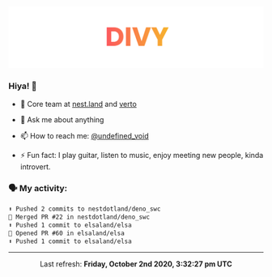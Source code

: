
![](https://github.com/divy-work/divy-work/raw/master/assets/divy.png)

### Hiya! 👋

- 🔭 Core team at [nest.land](https://github.com/nestdotland/nest.land) and [verto](https://github.com/useverto/verto)

- 💬 Ask me about anything

- 📫 How to reach me: [@undefined_void](https://instagram.com/divy.exe)

- ⚡ Fun fact: I play guitar, listen to music, enjoy meeting new people, kinda introvert.

### 🗣 My activity:

```
⬆️ Pushed 2 commits to nestdotland/deno_swc
🎉 Merged PR #22 in nestdotland/deno_swc
⬆️ Pushed 1 commit to elsaland/elsa
💪 Opened PR #60 in elsaland/elsa
⬆️ Pushed 1 commit to elsaland/elsa
```

------------
<p align="center">Last refresh: <b>Friday, October 2nd 2020, 3:32:27 pm UTC</b></p>
